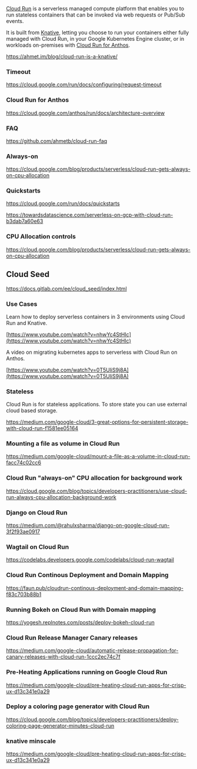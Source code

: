 
[Cloud Run](http://cloud.run/) is a serverless managed compute platform that enables you to run stateless containers that can be invoked via web requests or Pub/Sub events. 

It is built from [Knative](Knative), letting you choose to run your containers either fully managed with Cloud Run, in your Google Kubernetes Engine cluster, or in workloads on-premises with [Cloud Run for Anthos](https://cloud.google.com/anthos/run).

https://ahmet.im/blog/cloud-run-is-a-knative/

### Timeout

https://cloud.google.com/run/docs/configuring/request-timeout

### Cloud Run for Anthos

https://cloud.google.com/anthos/run/docs/architecture-overview


### FAQ

https://github.com/ahmetb/cloud-run-faq

### Always-on

https://cloud.google.com/blog/products/serverless/cloud-run-gets-always-on-cpu-allocation

### Quickstarts

https://cloud.google.com/run/docs/quickstarts

https://towardsdatascience.com/serverless-on-gcp-with-cloud-run-b3dab7a60e63


### CPU Allocation controls

https://cloud.google.com/blog/products/serverless/cloud-run-gets-always-on-cpu-allocation

## Cloud Seed
https://docs.gitlab.com/ee/cloud_seed/index.html

### Use Cases



Learn how to deploy serverless containers in 3 environments using Cloud Run and Knative.

[https://www.youtube.com/watch?v=nhwYc4StHIc](https://www.youtube.com/watch?v=nhwYc4StHIc)

A video on migrating kubernetes apps to serverless with Cloud Run on Anthos.

[https://www.youtube.com/watch?v=0T5UliS9j8A](https://www.youtube.com/watch?v=0T5UliS9j8A)

### Stateless

Cloud Run is for stateless applications. To store state you can use external cloud based storage.

https://medium.com/google-cloud/3-great-options-for-persistent-storage-with-cloud-run-f1581ee05164

### Mounting a file as volume in Cloud Run

https://medium.com/google-cloud/mount-a-file-as-a-volume-in-cloud-run-facc74c02cc6


### Cloud Run "always-on" CPU allocation for background work
https://cloud.google.com/blog/topics/developers-practitioners/use-cloud-run-always-cpu-allocation-background-work



### Django on Cloud Run

https://medium.com/@rahulxsharma/django-on-google-cloud-run-3f2f93ae0917

### Wagtail on Cloud Run

https://codelabs.developers.google.com/codelabs/cloud-run-wagtail

### Cloud Run Continous Deployment and Domain Mapping

https://faun.pub/cloudrun-continous-deployment-and-domain-mapping-f83c703b88b1


### Running Bokeh on Cloud Run with Domain mapping

https://yogesh.replnotes.com/posts/deploy-bokeh-cloud-run


### Cloud Run Release Manager Canary releases

https://medium.com/google-cloud/automatic-release-propagation-for-canary-releases-with-cloud-run-1ccc2ec74c7f

### Pre-Heating Applications running on Google Cloud Run

https://medium.com/google-cloud/pre-heating-cloud-run-apps-for-crisp-ux-d13c341e0a29

### Deploy a coloring page generator with Cloud Run

https://cloud.google.com/blog/topics/developers-practitioners/deploy-coloring-page-generator-minutes-cloud-run

### knative minscale

https://medium.com/google-cloud/pre-heating-cloud-run-apps-for-crisp-ux-d13c341e0a29

